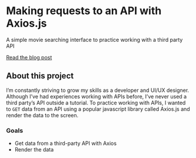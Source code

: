 # Making requests to an API with Axios.js

A simple movie searching interface to practice working with a third party API

[Read the blog post](benterry.dev/blog/movie-api)

## About this project

I’m constantly striving to grow my skills as a developer and UI/UX designer. Although I’ve had experiences working with APIs before, I’ve never used a third party’s API outside a tutorial. To practice working with APIs, I wanted to `GET` data from an API using a popular javascript library called Axios.js and render the data to the screen.

### Goals

- Get data from a third-party API with Axios
- Render the data
